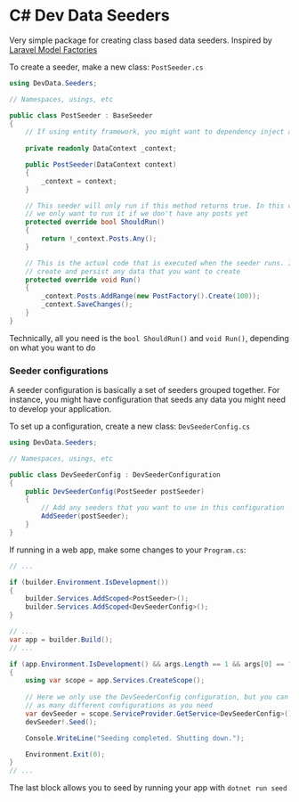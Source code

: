 # C# Dev Data Seeders

Very simple package for creating class based data seeders. Inspired by
[Laravel Model Factories](https://laravel.com/docs/eloquent-factories)

To create a seeder, make a new class: `PostSeeder.cs`

```csharp
using DevData.Seeders;

// Namespaces, usings, etc

public class PostSeeder : BaseSeeder
{
    // If using entity framework, you might want to dependency inject a DbContext:
    
    private readonly DataContext _context;

    public PostSeeder(DataContext context)
    {
        _context = context;
    }

    // This seeder will only run if this method returns true. In this case,
    // we only want to run it if we don't have any posts yet
    protected override bool ShouldRun()
    {
        return !_context.Posts.Any();
    }

    // This is the actual code that is executed when the seeder runs. I.e. this method should
    // create and persist any data that you want to create
    protected override void Run()
    {
        _context.Posts.AddRange(new PostFactory().Create(100));
        _context.SaveChanges();
    }
}
```

Technically, all you need is the `bool ShouldRun()` and `void Run()`, depending on what you want to do

### Seeder configurations

A seeder configuration is basically a set of seeders grouped together. For instance, you might have configuration
that seeds any data you might need to develop your application.

To set up a configuration, create a new class: `DevSeederConfig.cs`

```csharp
using DevData.Seeders;

// Namespaces, usings, etc

public class DevSeederConfig : DevSeederConfiguration
{
    public DevSeederConfig(PostSeeder postSeeder)
    {
        // Add any seeders that you want to use in this configuration
        AddSeeder(postSeeder);
    }
}
```

If running in a web app, make some changes to your `Program.cs`:

```csharp
// ...

if (builder.Environment.IsDevelopment())
{
    builder.Services.AddScoped<PostSeeder>();
    builder.Services.AddScoped<DevSeederConfig>();
}

// ...
var app = builder.Build();
// ...

if (app.Environment.IsDevelopment() && args.Length == 1 && args[0] == "seed")
{
    using var scope = app.Services.CreateScope();
    
    // Here we only use the DevSeederConfig configuration, but you can run
    // as many different configurations as you need
    var devSeeder = scope.ServiceProvider.GetService<DevSeederConfig>();
    devSeeder!.Seed();

    Console.WriteLine("Seeding completed. Shutting down.");

    Environment.Exit(0);
}
// ...

```

The last block allows you to seed by running your app with `dotnet run seed`